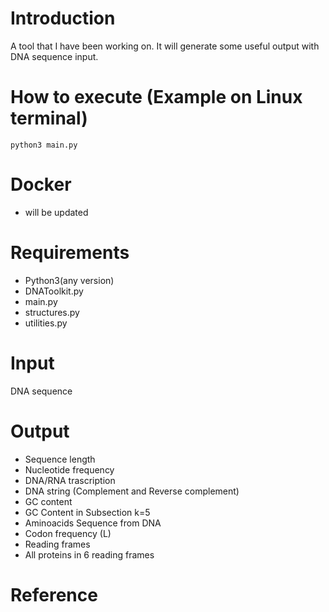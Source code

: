 # Introduction
A tool that I have been working on. It will generate some useful output with DNA sequence input.

# How to execute (Example on Linux terminal)
```
python3 main.py
```
# Docker
- will be updated
  
# Requirements
- Python3(any version)
- DNAToolkit.py
- main.py
- structures.py
- utilities.py

# Input
DNA sequence

# Output
- Sequence length
- Nucleotide frequency
- DNA/RNA trascription
- DNA string (Complement and Reverse complement)
- GC content
- GC Content in Subsection k=5
- Aminoacids Sequence from DNA
- Codon frequency (L)
- Reading frames
- All proteins in 6 reading frames

# Reference

